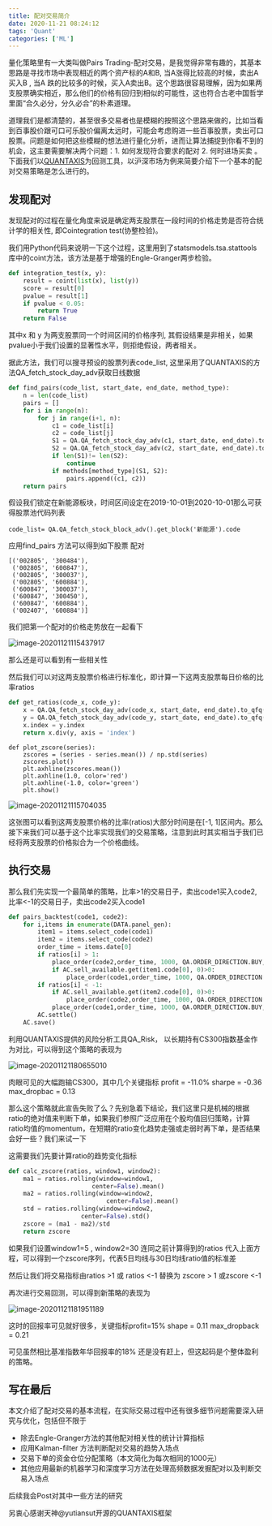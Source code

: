 ```yaml
---
title: 配对交易简介
date: 2020-11-21 08:24:12
tags: 'Quant'
categories: ['ML']
---
```


量化策略里有一大类叫做Pairs Trading-配对交易，是我觉得非常有趣的，其基本思路是寻找市场中表现相近的两个资产标的A和B, 当A涨得比较高的时候，卖出A买入B , 当A 跌的比较多的时候，买入A卖出B。这个思路很容易理解，因为如果两支股票确实相近，那么他们的价格有回归到相似的可能性，这也符合古老中国哲学里面“合久必分，分久必合”的朴素道理。

<!--more-->

道理我们是都清楚的，甚至很多交易者也是模糊的按照这个思路来做的，比如当看到百事股价跟可口可乐股价偏离太远时，可能会考虑购进一些百事股票，卖出可口股票。问题是如何把这些模糊的想法进行量化分析，进而让算法捕捉到你看不到的机会，这主要需要解决两个问题：1. 如何发现符合要求的配对 2. 何时进场买卖 。 下面我们以[QUANTAXIS](https://github.com/QUANTAXIS/QUANTAXIS)为回测工具，以沪深市场为例来简要介绍下一个基本的配对交易策略是怎么进行的。

## 发现配对

发现配对的过程在量化角度来说是确定两支股票在一段时间的价格走势是否符合统计学的相关性, 即Cointegration test(协整检验)。

我们用Python代码来说明一下这个过程，这里用到了statsmodels.tsa.stattools 库中的coint方法，该方法是基于增强的Engle-Granger两步检验。

```python
def integration_test(x, y):
    result = coint(list(x), list(y))
    score = result[0]
    pvalue = result[1]
    if pvalue < 0.05:
        return True
    return False
```

其中x 和 y 为两支股票同一个时间区间的价格序列, 其假设结果是非相关，如果pvalue小于我们设置的显著性水平，则拒绝假设，两者相关。

据此方法，我们可以搜寻预设的股票列表code_list, 这里采用了QUANTAXIS的方法QA_fetch_stock_day_adv获取日线数据

```Python
def find_pairs(code_list, start_date, end_date, method_type):
    n = len(code_list)
    pairs = []
    for i in range(n):
        for j in range(i+1, n):
            c1 = code_list[i]
            c2 = code_list[j]
            S1 = QA.QA_fetch_stock_day_adv(c1, start_date, end_date).to_qfq().close
            S2 = QA.QA_fetch_stock_day_adv(c2, start_date, end_date).to_qfq().close
            if len(S1)!= len(S2):
                continue
            if methods[method_type](S1, S2):
                pairs.append((c1, c2))
    return pairs
```

假设我们锁定在新能源板块，时间区间设定在2019-10-01到2020-10-01那么可获得股票池代码列表

`code_list= QA.QA_fetch_stock_block_adv().get_block('新能源').code`

应用find_pairs 方法可以得到如下股票 配对

```
[('002805', '300484'),
 ('002805', '600847'),
 ('002805', '300037'),
 ('002805', '600884'),
 ('600847', '300037'),
 ('600847', '300450'),
 ('600847', '600884'),
 ('002407', '600884')]
```

我们把第一个配对的价格走势放在一起看下

![image-20201121115437917](https://user-images.githubusercontent.com/1400357/99885088-6a622e80-2c2a-11eb-969a-4d65b3bc9d95.png)

那么还是可以看到有一些相关性

然后我们可以对这两支股票价格进行标准化，即计算一下这两支股票每日价格的比率ratios

```Python
def get_ratios(code_x, code_y):
    x = QA.QA_fetch_stock_day_adv(code_x, start_date, end_date).to_qfq().close
    y = QA.QA_fetch_stock_day_adv(code_y, start_date, end_date).to_qfq().close
    x.index = y.index
    return x.div(y, axis = 'index')
```

```
def plot_zscore(series):  
    zscores = (series - series.mean()) / np.std(series)
    zscores.plot()
    plt.axhline(zscores.mean())
    plt.axhline(1.0, color='red')
    plt.axhline(-1.0, color='green')
    plt.show()
```

![image-20201121115704035](https://user-images.githubusercontent.com/1400357/99885090-6afac500-2c2a-11eb-85ae-cfb44d034249.png)

这张图可以看到这两支股票价格的比率(ratios)大部分时间是在[-1, 1]区间内。那么接下来我们可以基于这个比率实现我们的交易策略，注意到此时其实相当于我们已经将两支股票的价格拟合为一个价格曲线。

## 执行交易

那么我们先实现一个最简单的策略，比率>1的交易日子，卖出code1买入code2, 比率<-1的交易日子，卖出code2买入code1

```Python
def pairs_backtest(code1, code2):
    for i,items in enumerate(DATA.panel_gen):
        item1 = items.select_code(code1)
        item2 = items.select_code(code2)
        order_time = items.date[0]   
        if ratios[i] > 1:             
            place_order(code2,order_time, 1000, QA.ORDER_DIRECTION.BUY,item2)
            if AC.sell_available.get(item1.code[0], 0)>0:
                place_order(code1,order_time, 1000, QA.ORDER_DIRECTION.SELL,item1)   
        if ratios[i] < -1:
            if AC.sell_available.get(item2.code[0], 0)>0:
                place_order(code2,order_time, 1000, QA.ORDER_DIRECTION.SELL,item2)
            place_order(code1,order_time, 1000, QA.ORDER_DIRECTION.BUY,item1)     
        AC.settle()
    AC.save()
```

利用QUANTAXIS提供的风险分析工具QA_Risk， 以长期持有CS300指数基金作为对比，可以得到这个策略的表现为

![image-20201121180655010](https://user-images.githubusercontent.com/1400357/99885091-6b935b80-2c2a-11eb-9a6d-8587dfb186a0.png)

肉眼可见的大幅跑输CS300，其中几个关键指标 profit = -11.0%  sharpe = -0.36  max_dropbac = 0.13  

那么这个策略就此宣告失败了么？先别急着下结论，我们这里只是机械的根据ratio的绝对值来判断下单，如果我们参照广泛应用在个股均值回归策略，计算ratio均值的momentum，在短期的ratio变化趋势走强或走弱时再下单，是否结果会好一些？我们来试一下

这需要我们先要计算ratio的趋势变化指标

```python
def calc_zscore(ratios, window1, window2):
    ma1 = ratios.rolling(window=window1,
                       center=False).mean()
    ma2 = ratios.rolling(window=window2,
                           center=False).mean()
    std = ratios.rolling(window=window2,
                    center=False).std()
    zscore = (ma1 - ma2)/std
    return zscore
```

如果我们设置window1=5 , window2=30 连同之前计算得到的ratios 代入上面方程，可以得到一个zscore序列，代表5日均线与30日均线ratio值的标准差

然后让我们将交易指标由ratios >1 或 ratios <-1 替换为 zscore > 1 或zscore <-1

再次进行交易回测，可以得到新策略的表现为

![image-20201121181951189](https://user-images.githubusercontent.com/1400357/99885092-6c2bf200-2c2a-11eb-84d5-63ae3484d822.png)

这时的回报率可见就好很多，关键指标profit=15% shape = 0.11 max_dropback = 0.21

可见虽然相比基准指数年华回报率的18% 还是没有赶上，但这起码是个整体盈利的策略。

## 写在最后

本文介绍了配对交易的基本流程，在实际交易过程中还有很多细节问题需要深入研究与优化，包括但不限于

* 除去Engle-Granger方法的其他配对相关性的统计计算指标
* 应用Kalman-filter 方法判断配对交易的趋势入场点
* 交易下单的资金仓位分配策略（本文简化为每次相同的1000元）
* 其他应用最新的机器学习和深度学习方法在处理高频数据发掘配对以及判断交易入场点

后续我会Post对其中一些方法的研究

另衷心感谢天神@yutiansut开源的QUANTAXIS框架